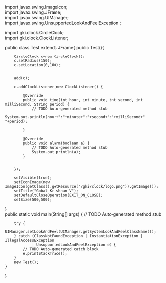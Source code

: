 
import javax.swing.ImageIcon;<br>
import javax.swing.JFrame; <br>
import javax.swing.UIManager; <br>
import javax.swing.UnsupportedLookAndFeelException ; <br>

import gki.clock.CircleClock; <br>
import gki.clock.ClockListener; <br>

public class Test extends JFrame{
   public Test(){
	   
	   
	    CircleClock c=new CircleClock();
	    c.setRadius(150);
	    c.setLocation(0,100);
	    
	   
	    add(c);
	    
	    c.addClockListener(new ClockListener() {
			
			@Override
			public void time(int hour, int minute, int second, int milliSecond, String period) {
				// TODO Auto-generated method stub
				System.out.println(hour+":"+minute+":"+second+":"+milliSecond+" "+period);

			}

			@Override
			public void alarm(boolean a) {
				// TODO Auto-generated method stub
				System.out.println(a);
			}
			
			
		});
	    
	    setVisible(true);
    	setIconImage(new ImageIcon(getClass().getResource("/gki/clock/logo.png")).getImage());
        setTitle("Gobal Krishnan V");
	    setDefaultCloseOperation(EXIT_ON_CLOSE);
	    setSize(500,500);
   } <br>
	public static void main(String[] args) {
		// TODO Auto-generated method stub
      
		try {
			UIManager.setLookAndFeel(UIManager.getSystemLookAndFeelClassName());
		} catch (ClassNotFoundException | InstantiationException | IllegalAccessException
				| UnsupportedLookAndFeelException e) {
			// TODO Auto-generated catch block
			e.printStackTrace();
		}
		new Test();
	}

}
